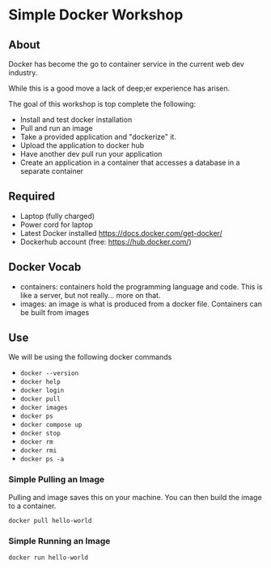 # Simple Docker Workshop

## About

Docker has become the go to container service in the current web dev industry.

While this is a good move a lack of deep;er experience has arisen.

The goal of this workshop is top complete the following:

- Install and test docker installation
- Pull and run an image
- Take a provided application and "dockerize" it.
- Upload the application to docker hub
- Have another dev pull run your application
- Create an application in a container that accesses a database in a separate container

## Required

- Laptop (fully charged)
- Power cord for laptop
- Latest Docker installed https://docs.docker.com/get-docker/
- Dockerhub account (free: https://hub.docker.com/)

## Docker Vocab

- containers: containers hold the programming language and code. This is like a server, but not really... more on that.
- images: an image is what is produced from a docker file. Containers can be built from images

## Use

We will be using the following docker commands

- `docker --version`
- `docker help` 
- `docker login` 
- `docker pull`
- `docker images`
- `docker ps`
- `docker compose up`
- `docker stop` 
- `docker rm` 
- `docker rmi` 
- `docker ps -a`

### Simple Pulling an Image

Pulling and image saves this on your machine. You can then build the image to a container.

`docker pull hello-world`

### Simple Running an Image

`docker run hello-world`
